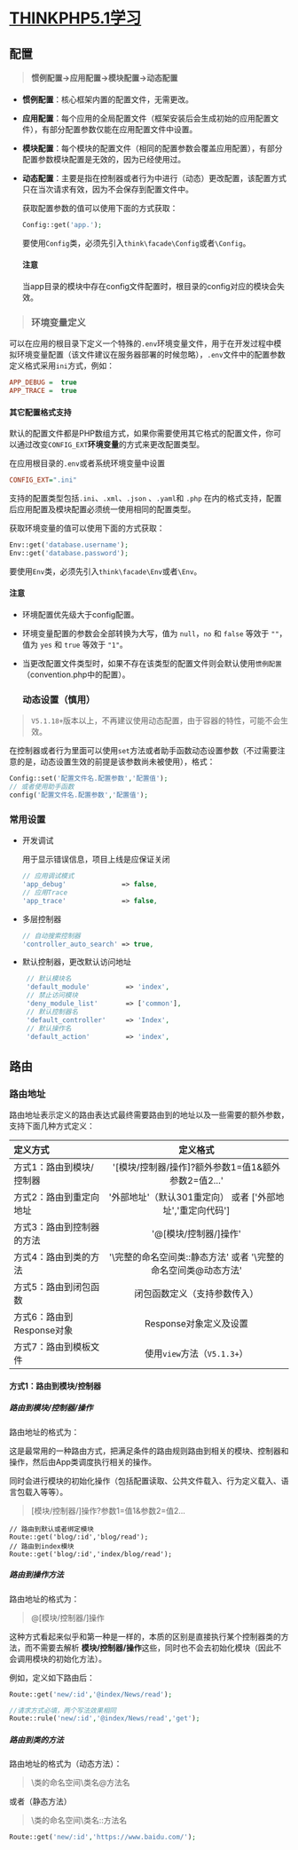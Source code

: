 

# [THINKPHP5.1学习](https://www.kancloud.cn/manual/thinkphp5_1/content)

## 配置

> #### 惯例配置->应用配置->模块配置->动态配置

- **惯例配置**：核心框架内置的配置文件，无需更改。

- **应用配置**：每个应用的全局配置文件（框架安装后会生成初始的应用配置文件），有部分配置参数仅能在应用配置文件中设置。

- **模块配置**：每个模块的配置文件（相同的配置参数会覆盖应用配置），有部分配置参数模块配置是无效的，因为已经使用过。

- **动态配置**：主要是指在控制器或者行为中进行（动态）更改配置，该配置方式只在当次请求有效，因为不会保存到配置文件中。



  获取配置参数的值可以使用下面的方式获取：

  ```php
  Config::get('app.');
  ```

  要使用`Config`类，必须先引入`think\facade\Config`或者`\Config`。

  #### 注意

  当app目录的模块中存在config文件配置时，根目录的config对应的模块会失效。



> ### 环境变量定义

可以在应用的根目录下定义一个特殊的`.env`环境变量文件，用于在开发过程中模拟环境变量配置（该文件建议在服务器部署的时候忽略），`.env`文件中的配置参数定义格式采用`ini`方式，例如：

 ```ini
 APP_DEBUG =  true
 APP_TRACE =  true
 ```

  #### 其它配置格式支持

默认的配置文件都是PHP数组方式，如果你需要使用其它格式的配置文件，你可以通过改变`CONFIG_EXT`**环境变量**的方式来更改配置类型。

在应用根目录的`.env`或者系统环境变量中设置

```ini
CONFIG_EXT=".ini"
```

支持的配置类型包括`.ini`、`.xml`、`.json` 、`.yaml`和 `.php` 在内的格式支持，配置后应用配置及模块配置必须统一使用相同的配置类型。

获取环境变量的值可以使用下面的方式获取：

```php
Env::get('database.username');
Env::get('database.password');
```

要使用`Env`类，必须先引入`think\facade\Env`或者`\Env`。

  #### 注意

- 环境配置优先级大于config配置。

- 环境变量配置的参数会全部转换为大写，值为 `null`，`no` 和 `false` 等效于 `""`，值为 `yes` 和 `true` 等效于 `"1"`。

- 当更改配置文件类型时，如果不存在该类型的配置文件则会默认使用`惯例配置`（convention.php中的配置）。



  ### 动态设置（慎用）

> `V5.1.18+`版本以上，不再建议使用动态配置，由于容器的特性，可能不会生效。

在控制器或者行为里面可以使用`set`方法或者助手函数动态设置参数（不过需要注意的是，动态设置生效的前提是该参数尚未被使用），格式：

```php
Config::set('配置文件名.配置参数','配置值');
// 或者使用助手函数
config('配置文件名.配置参数','配置值');
```



  ### 常用设置

- 开发调试

  用于显示错误信息，项目上线是应保证关闭

  ```php
  // 应用调试模式
  'app_debug'              => false,
  // 应用Trace
  'app_trace'              => false,
  ```

- 多层控制器
  ```php
  // 自动搜索控制器
  'controller_auto_search' => true,
  ```

- 默认控制器，更改默认访问地址
  ```php
   // 默认模块名
   'default_module'         => 'index',
   // 禁止访问模块
   'deny_module_list'       => ['common'],
   // 默认控制器名
   'default_controller'     => 'Index',
   // 默认操作名
   'default_action'         => 'index',
  ```



## 路由

### 路由地址

路由地址表示定义的路由表达式最终需要路由到的地址以及一些需要的额外参数，支持下面几种方式定义：

| 定义方式                  |                           定义格式                           |
| :------------------------ | :----------------------------------------------------------: |
| 方式1：路由到模块/控制器  |     '[模块/控制器/操作]?额外参数1=值1&额外参数2=值2...'      |
| 方式2：路由到重定向地址   |  '外部地址'（默认301重定向） 或者 ['外部地址','重定向代码']  |
| 方式3：路由到控制器的方法 |                    '@[模块/控制器/]操作'                     |
| 方式4：路由到类的方法     | '\完整的命名空间类::静态方法' 或者 '\完整的命名空间类@动态方法' |
| 方式5：路由到闭包函数     |                 闭包函数定义（支持参数传入）                 |
| 方式6：路由到Response对象 |                    Response对象定义及设置                    |
| 方式7：路由到模板文件     |                 使用`view`方法（`V5.1.3+`）                  |

#### 方式1：路由到模块/控制器

##### 路由到模块/控制器/操作

路由地址的格式为：

这是最常用的一种路由方式，把满足条件的路由规则路由到相关的模块、控制器和操作，然后由App类调度执行相关的操作。

同时会进行模块的初始化操作（包括配置读取、公共文件载入、行为定义载入、语言包载入等等）。

> [模块/控制器/]操作?参数1=值1&参数2=值2...

```
// 路由到默认或者绑定模块
Route::get('blog/:id','blog/read');
// 路由到index模块
Route::get('blog/:id','index/blog/read');
```



##### 路由到操作方法

路由地址的格式为：

> @[模块/控制器/]操作

这种方式看起来似乎和第一种是一样的，本质的区别是直接执行某个控制器类的方法，而不需要去解析 **模块/控制器/操作**这些，同时也不会去初始化模块（因此不会调用模块的初始化方法）。

例如，定义如下路由后：

```php
Route::get('new/:id','@index/News/read');

//请求方式必填，两个写法效果相同
Route::rule('new/:id','@index/News/read','get');
```



##### 路由到类的方法

路由地址的格式为（动态方法）：

> \类的命名空间\类名@方法名

或者（静态方法）

> \类的命名空间\类名::方法名

```php
Route::get('new/:id','https://www.baidu.com/');
```

